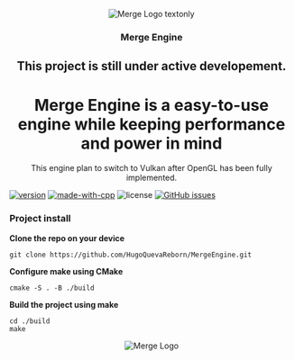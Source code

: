 
<p align="center">
  <img src="https://github.com/HugoQuevaReborn/NovelEngine/assets/139586455/c98ef16e-abdc-4d33-b220-20620bc69c0c" alt="Merge Logo textonly"/>
</p>
<h3 align="center">Merge Engine</h3>
<h2 align="center">
  This project is still under active developement.
</h2>

<h1 align="center">
  Merge Engine is a easy-to-use engine while keeping performance and power in mind
</h1>

<p align="center">
  This engine plan to switch to Vulkan after OpenGL has been fully implemented.
</p>

[![version](https://img.shields.io/badge/Version-1.0.0-blue.svg)](https://github.com/HugoQuevaReborn/MergeEngine)
[![made-with-cpp](https://img.shields.io/badge/Made%20with-C++-red.svg)](https://github.com/HugoQuevaReborn/MergeEngine)
![license](https://img.shields.io/github/license/HugoQuevaReborn/MergeEngine)
[![GitHub issues](https://img.shields.io/github/issues/HugoQuevaReborn/MergeEngine.svg)](https://github.com/HugoQuevaReborn/MergeEngine/issues)


  ### Project install
  **Clone the repo on your device**
  
    git clone https://github.com/HugoQuevaReborn/MergeEngine.git
  
  **Configure make using CMake**
    
    cmake -S . -B ./build

  **Build the project using make**

    cd ./build
    make
  
<p align="center">
  <img src="https://github.com/HugoQuevaReborn/NovelEngine/assets/139586455/b4b0dbab-cd35-40ef-802a-bbc3823926c3" alt="Merge Logo"/>
</p>

